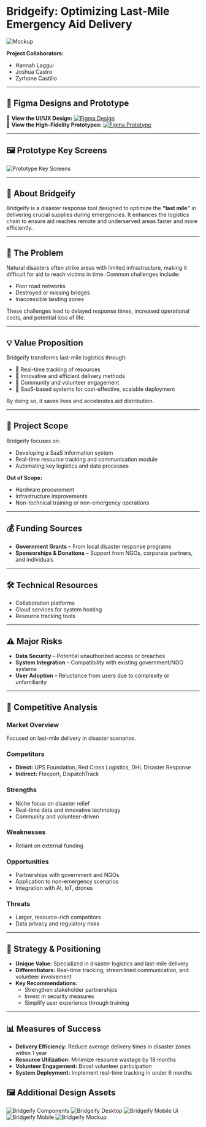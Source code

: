 # Bridgeify: Optimizing Last-Mile Emergency Aid Delivery

![Mockup](https://github.com/ludreinsalvador/agos-ui-ux-prototype/blob/main/agos-mockup.png)

**Project Collaborators:**  
- Hannah Laggui  
- Joshua Castro  
- Zyrhone Castillo 

---

## 📱 Figma Designs and Prototype  
🔗 **View the UI/UX Design:** [![Figma Design](https://img.shields.io/badge/Figma-Design-blue?logo=figma)](https://www.figma.com/design/01EfrBwrO9joKd3AbDZpPK/Bridgeify-UI?node-id=215-558&t=mh1YifvfaARbIczJ-1)  
🔗 **View the High-Fidelity Prototypes:** [![Figma Prototype](https://img.shields.io/badge/Figma-Prototype-blue?logo=figma)](https://www.figma.com/proto/01EfrBwrO9joKd3AbDZpPK/Bridgeify-UI?node-id=3903-244&t=LVnEctZhB1fev7CM-1&scaling=min-zoom&content-scaling=fixed&page-id=215%3A558)

---

## 🖼️ Prototype Key Screens  
![Prototype Key Screens](https://github.com/ludreinsalvador/agos-ui-ux-prototype/blob/main/agos-ui-prototype.png)

---

## 📌 About Bridgeify  
Bridgeify is a disaster response tool designed to optimize the **“last mile”** in delivering crucial supplies during emergencies. It enhances the logistics chain to ensure aid reaches remote and underserved areas faster and more efficiently.

---

## 🚨 The Problem  
Natural disasters often strike areas with limited infrastructure, making it difficult for aid to reach victims in time. Common challenges include:  
- Poor road networks  
- Destroyed or missing bridges  
- Inaccessible landing zones  

These challenges lead to delayed response times, increased operational costs, and potential loss of life.

---

## 💡 Value Proposition  
Bridgeify transforms last-mile logistics through:  
- 📍 Real-time tracking of resources  
- 🚚 Innovative and efficient delivery methods  
- 🤝 Community and volunteer engagement  
- 🧠 SaaS-based systems for cost-effective, scalable deployment  

By doing so, it saves lives and accelerates aid distribution.

---

## 📌 Project Scope  
Bridgeify focuses on:  
- Developing a SaaS information system  
- Real-time resource tracking and communication module  
- Automating key logistics and data processes  

**Out of Scope:**  
- Hardware procurement  
- Infrastructure improvements  
- Non-technical training or non-emergency operations

---

## 💰 Funding Sources  
- **Government Grants** – From local disaster response programs  
- **Sponsorships & Donations** – Support from NGOs, corporate partners, and individuals  

---

## 🛠️ Technical Resources  
- Collaboration platforms  
- Cloud services for system hosting  
- Resource tracking tools  

---

## ⚠️ Major Risks  
- **Data Security** – Potential unauthorized access or breaches  
- **System Integration** – Compatibility with existing government/NGO systems  
- **User Adoption** – Reluctance from users due to complexity or unfamiliarity  

---

## 🏁 Competitive Analysis  

### Market Overview  
Focused on last-mile delivery in disaster scenarios.

### Competitors  
- **Direct:** UPS Foundation, Red Cross Logistics, DHL Disaster Response  
- **Indirect:** Flexport, DispatchTrack  

### Strengths  
- Niche focus on disaster relief  
- Real-time data and innovative technology  
- Community and volunteer-driven  

### Weaknesses  
- Reliant on external funding  

### Opportunities  
- Partnerships with government and NGOs  
- Application to non-emergency scenarios  
- Integration with AI, IoT, drones  

### Threats  
- Larger, resource-rich competitors  
- Data privacy and regulatory risks  

---

## 🧭 Strategy & Positioning  
- **Unique Value:** Specialized in disaster logistics and last-mile delivery  
- **Differentiators:** Real-time tracking, streamlined communication, and volunteer involvement  
- **Key Recommendations:**  
  - Strengthen stakeholder partnerships  
  - Invest in security measures  
  - Simplify user experience through training  

---

## 📊 Measures of Success  
- **Delivery Efficiency:** Reduce average delivery times in disaster zones within 1 year  
- **Resource Utilization:** Minimize resource wastage by 18 months  
- **Volunteer Engagement:** Boost volunteer participation  
- **System Deployment:** Implement real-time tracking in under 6 months


## 🖼️ Additional Design Assets
![Bridgeify Components](bridgeify-components.png)
![Bridgeify Desktop](bridgeify-desktop.png)
![Bridgeify Mobile Ui](bridgeify-mobile-ui.png)
![Bridgeify Mobile](bridgeify-mobile.png)
![Bridgeify Mockup](bridgeify-mockup.png)
